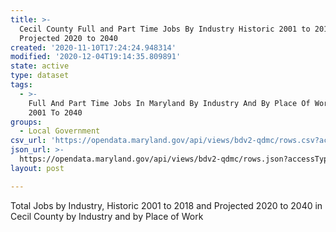 ```yaml
---
title: >-
  Cecil County Full and Part Time Jobs By Industry Historic 2001 to 2018 and
  Projected 2020 to 2040
created: '2020-11-10T17:24:24.948314'
modified: '2020-12-04T19:14:35.809891'
state: active
type: dataset
tags:
  - >-
    Full And Part Time Jobs In Maryland By Industry And By Place Of Work From
    2001 To 2040
groups:
  - Local Government
csv_url: 'https://opendata.maryland.gov/api/views/bdv2-qdmc/rows.csv?accessType=DOWNLOAD'
json_url: >-
  https://opendata.maryland.gov/api/views/bdv2-qdmc/rows.json?accessType=DOWNLOAD
layout: post

---
```

Total Jobs by Industry, Historic 2001 to 2018 and Projected 2020 to 2040 in Cecil County by Industry and by Place of Work
